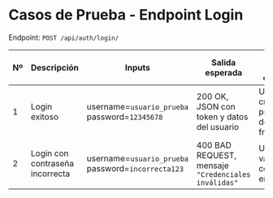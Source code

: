 # Casos de Prueba - Endpoint Login

Endpoint: `POST /api/auth/login/`

| Nº | Descripción                     | Inputs                                | Salida esperada                                              | Contexto de ejecución                        |
|----|----------------------------------|----------------------------------------|---------------------------------------------------------------|----------------------------------------------|
| 1  | Login exitoso                   | username=`usuario_prueba`<br>password=`12345678` | 200 OK, JSON con token y datos del usuario                    | Usuario creado previamente desde el frontend |
| 2  | Login con contraseña incorrecta | username=`usuario_prueba`<br>password=`incorrecta123` | 400 BAD REQUEST, mensaje `"Credenciales inválidas"`           | Usuario válido, pero contraseña errónea      |
